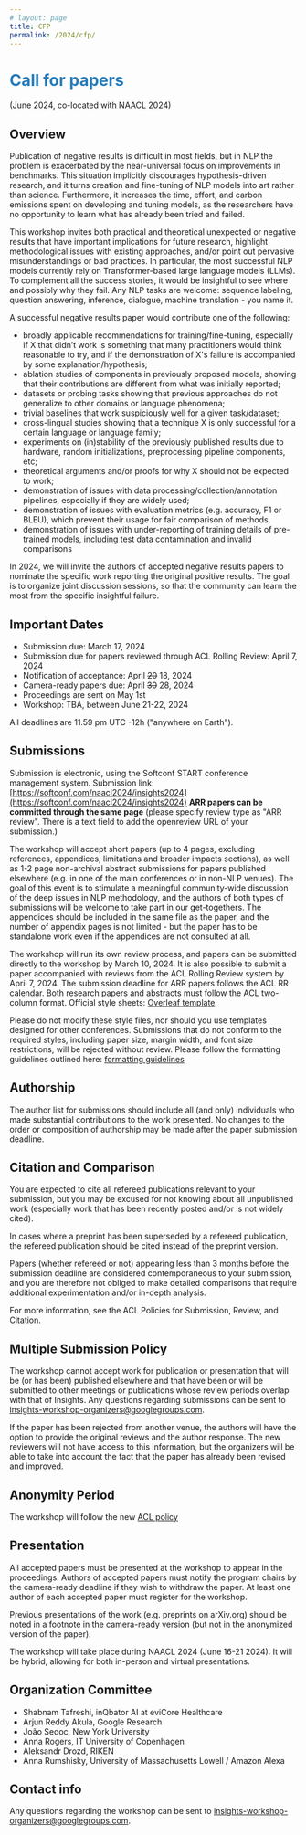 ```yaml
---
# layout: page
title: CFP
permalink: /2024/cfp/
---
```


# <span style="color:#267CB9"> Call for papers </span>
<!-- Second Call For Papers: The Third Workshop on Insights from Negative Results (May 26 2022, co-located with ACL 2022)-->
(June 2024, co-located with NAACL 2024)

## Overview

Publication of negative results is difficult in most fields, but in NLP the problem is exacerbated by the near-universal focus on improvements in benchmarks. This situation implicitly discourages hypothesis-driven research, and it turns creation and fine-tuning of NLP models into art rather than science. Furthermore, it increases the time, effort, and carbon emissions spent on developing and tuning models, as the researchers have no opportunity to learn what has already been tried and failed.

This workshop invites both practical and theoretical unexpected or negative results that have important implications for future research, highlight methodological issues with existing approaches, and/or point out pervasive misunderstandings or bad practices. In particular, the most successful NLP models currently rely on Transformer-based large language models (LLMs). To complement all the success stories, it would be insightful to see where and possibly why they fail. Any NLP tasks are welcome: sequence labeling, question answering, inference, dialogue, machine translation - you name it.

A successful negative results paper would contribute one of the following:

* broadly applicable recommendations for training/fine-tuning, especially if X that didn’t work is something that many practitioners would think reasonable to try, and if the demonstration of X's failure is accompanied by some explanation/hypothesis;
* ablation studies of components in previously proposed models, showing that their contributions are different from what was initially reported;
* datasets or probing tasks showing that previous approaches do not generalize to other domains or language phenomena;
* trivial baselines that work suspiciously well for a given task/dataset;
* cross-lingual studies showing that a technique X is only successful for a certain language or language family;
* experiments on (in)stability of the previously published results due to hardware, random initializations, preprocessing pipeline components, etc;
* theoretical arguments and/or proofs for why X should not be expected to work;
* demonstration of issues with data processing/collection/annotation pipelines, especially if they are widely used;
* demonstration of issues with evaluation metrics (e.g. accuracy, F1 or BLEU), which prevent their usage for fair comparison of methods.
* demonstration of issues with under-reporting of training details of pre-trained models, including test data contamination and invalid comparisons


In 2024, we will invite the authors of accepted negative results papers to nominate the specific work reporting the original positive results. The goal is to organize joint discussion sessions, so that the community can learn the most from the specific insightful failure.


## Important Dates

* Submission due: March 17, 2024
* Submission due for papers reviewed through ACL Rolling Review: April 7, 2024
* Notification of acceptance: April ~~20~~ 18, 2024
* Camera-ready papers due: April ~~30~~ 28, 2024
* Proceedings are sent on May 1st
* Workshop: TBA, between June 21-22, 2024



All deadlines are 11.59 pm UTC -12h ("anywhere on Earth").

## Submissions

Submission is electronic, using the Softconf START conference management system. 
Submission link: [https://softconf.com/naacl2024/insights2024](https://softconf.com/naacl2024/insights2024) **ARR papers can be committed through the same page** (please specify review type as "ARR review". There is a text field to add the openreview URL of your submission.)

The workshop will accept short papers (up to 4 pages, excluding references, appendices, limitations and broader impacts sections), as well as 1-2 page non-archival abstract submissions for papers published elsewhere (e.g. in one of the main conferences or in non-NLP venues). The goal of this event is to stimulate a meaningful community-wide discussion of the deep issues in NLP methodology, and the authors of both types of submissions will be welcome to take part in our get-togethers. The appendices should be included in the same file as the paper, and the number of appendix pages is not limited - but the paper has to be standalone work even if the appendices are not consulted at all.

The workshop will run its own review process, and papers can be submitted directly to the workshop by March 10, 2024. It is also possible to submit a paper accompanied with reviews from the ACL Rolling Review system by April 7, 2024. The submission deadline for ARR papers follows the ACL RR calendar. Both research papers and abstracts must follow the ACL two-column format. Official style sheets: [Overleaf template](https://github.com/acl-org/acl-style-files)

Please do not modify these style files, nor should you use templates designed for other conferences. Submissions that do not conform to the required styles, including paper size, margin width, and font size restrictions, will be rejected without review. Please follow the formatting guidelines outlined here: [formatting guidelines](https://acl-org.github.io/ACLPUB/formatting.html) 

## Authorship

The author list for submissions should include all (and only) individuals who made substantial contributions to the work presented. No changes to the order or composition of authorship may be made after the paper submission deadline.

## Citation and Comparison

You are expected to cite all refereed publications relevant to your submission, but you may be excused for not knowing about all unpublished work (especially work that has been recently posted and/or is not widely cited).

In cases where a preprint has been superseded by a refereed publication, the refereed publication should be cited instead of the preprint version.

Papers (whether refereed or not) appearing less than 3 months before the submission deadline are considered contemporaneous to your submission, and you are therefore not obliged to make detailed comparisons that require additional experimentation and/or in-depth analysis.

For more information, see the ACL Policies for Submission, Review, and Citation.

## Multiple Submission Policy 

The workshop cannot accept work for publication or presentation that will be (or has been) published elsewhere and that have been or will be submitted to other meetings or publications whose review periods overlap with that of Insights. Any questions regarding submissions can be sent to insights-workshop-organizers@googlegroups.com.

If the paper has been rejected from another venue, the authors will have the option to provide the original reviews and the author response. The new reviewers will not have access to this information, but the organizers will be able to take into account the fact that the paper has already been revised and improved.

## Anonymity Period

The workshop will follow the new [ACL policy](https://www.aclweb.org/adminwiki/index.php/ACL_Anonymity_Policy)

## Presentation

All accepted papers must be presented at the workshop to appear in the proceedings. Authors of accepted papers must notify the program chairs by the camera-ready deadline if they wish to withdraw the paper. At least one author of each accepted paper must register for the workshop.

Previous presentations of the work (e.g. preprints on arXiv.org) should be noted in a footnote in the camera-ready version (but not in the anonymized version of the paper).

The workshop will take place during NAACL 2024 (June 16-21 2024). It will be hybrid, allowing for both in-person and virtual presentations.


## Organization Committee

* Shabnam Tafreshi, inQbator AI at eviCore Healthcare
* Arjun Reddy Akula, Google Research
* João Sedoc, New York University
* Anna Rogers, IT University of Copenhagen
* Aleksandr Drozd, RIKEN
* Anna Rumshisky, University of Massachusetts Lowell / Amazon Alexa


## Contact info

Any questions regarding the workshop can be sent to [insights-workshop-organizers@googlegroups.com](mailto:insights-workshop-organizers@googlegroups.com).


